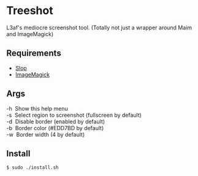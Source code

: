 # Treeshot

L3af's mediocre screenshot tool. (Totally not just a wrapper around Maim and ImageMagick)

## Requirements

- [Slop](https://github.com/naelstrof/slop)
- [ImageMagick](https://github.com/ImageMagick/ImageMagick)

## Args
  -h  Show this help menu<br>
  -s  Select region to screenshot (fullscreen by default)<br>
  -d  Disable border (enabled by default)<br>
  -b  Border color (#EDD7BD by default)<br>
  -w  Border width (4 by default)<br>
  
## Install

    $ sudo ./install.sh

